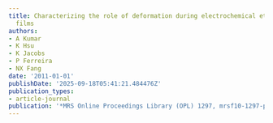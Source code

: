 ```yaml
---
title: Characterizing the role of deformation during electrochemical etching of metallic
  films
authors:
- A Kumar
- K Hsu
- K Jacobs
- P Ferreira
- NX Fang
date: '2011-01-01'
publishDate: '2025-09-18T05:41:21.484476Z'
publication_types:
- article-journal
publication: '*MRS Online Proceedings Library (OPL) 1297, mrsf10-1297-p*'
---
```

